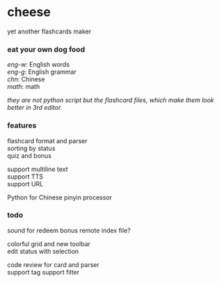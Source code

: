 # cheese

yet another flashcards maker  

### eat your own dog food

*eng-w*: English words  
*eng-g*: English grammar  
*chn*: Chinese  
*math*: math

*they are not python script but the flashcard files, which make them look better in 3rd editor.*

### features

flashcard format and parser  
sorting by status  
quiz and bonus  

support multiline text  
support TTS  
support URL  
  
Python for Chinese pinyin processor  

### todo

sound for redeem bonus
remote index file?

colorful grid and new toolbar  
edit status with selection

code review for card and parser  
support tag
support filter
